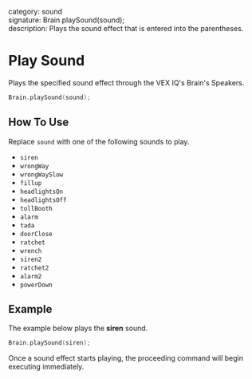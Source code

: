 category: sound  
signature: Brain.playSound(sound);  
description: Plays the sound effect that is entered into the parentheses.

# Play Sound

Plays the specified sound effect through the VEX IQ's Brain's Speakers.

```cpp
Brain.playSound(sound);
```

## How To Use

Replace `sound` with one of the following sounds to play.

- `siren`
- `wrongWay`
- `wrongWaySlow`
- `fillup`
- `headlightsOn`
- `headlightsOff`
- `tollBooth`
- `alarm`
- `tada`
- `doorClose`
- `ratchet`
- `wrench`
- `siren2`
- `ratchet2`
- `alarm2`
- `powerDown`

## Example

The example below plays the **siren** sound.

```cpp
Brain.playSound(siren);   
```

Once a sound effect starts playing, the proceeding command will begin executing immediately.

<advanced>
</advanced>